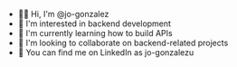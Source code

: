 - 🙋‍♂️ Hi, I'm @jo-gonzalez
- 💜 I'm interested in backend development  
- 🌱 I'm currently learning how to build APIs  
- 🤝 I'm looking to collaborate on backend-related projects  
- 🔗 You can find me on LinkedIn as jo-gonzalezu
